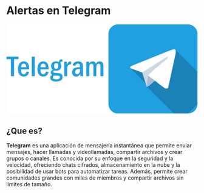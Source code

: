 
# Alertas en Telegram 

![img](img/img10..png)

## ¿Que es?
**Telegram** es una aplicación de mensajería instantánea que permite enviar mensajes, hacer llamadas y videollamadas, compartir archivos y crear grupos o canales. Es conocida por su enfoque en la seguridad y la velocidad, ofreciendo chats cifrados, almacenamiento en la nube y la posibilidad de usar bots para automatizar tareas. Además, permite crear comunidades grandes con miles de miembros y compartir archivos sin límites de tamaño.

